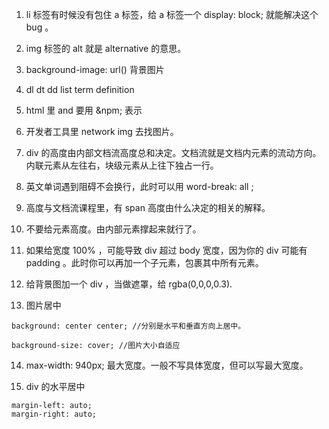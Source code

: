 1. li 标签有时候没有包住 a 标签，给 a 标签一个 display: block; 就能解决这个 bug 。

2. img 标签的 alt 就是 alternative 的意思。

3. background-image: url()  背景图片

4. dl dt dd  list term definition

5. html 里 and 要用 &npm; 表示

6. 开发者工具里 network img 去找图片。

7. div 的高度由内部文档流高度总和决定。文档流就是文档内元素的流动方向。内联元素从左往右，块级元素从上往下独占一行。

8. 英文单词遇到阻碍不会换行，此时可以用 word-break: all ;

9. 高度与文档流课程里，有 span 高度由什么决定的相关的解释。

10. 不要给元素高度。由内部元素撑起来就行了。

11. 如果给宽度 100% ，可能导致 div 超过 body 宽度，因为你的 div 可能有 padding 。此时你可以再加一个子元素，包裹其中所有元素。

12. 给背景图加一个 div ，当做遮罩，给 rgba(0,0,0,0.3).

13. 图片居中
```
background: center center; //分别是水平和垂直方向上居中。

background-size: cover; //图片大小自适应
```

14. max-width: 940px;  最大宽度。一般不写具体宽度，但可以写最大宽度。

15. div 的水平居中
```
margin-left: auto;
margin-right: auto;
```